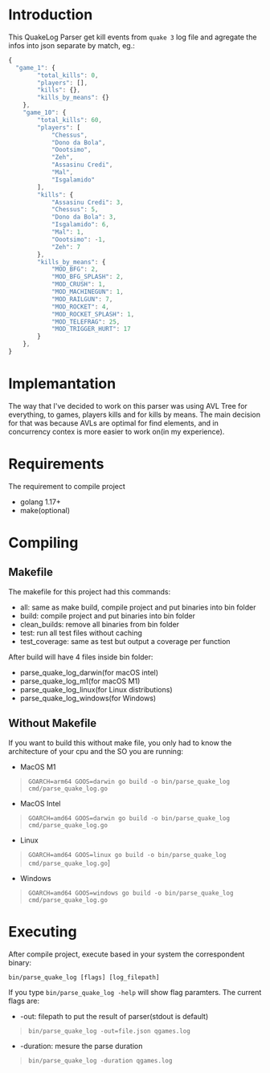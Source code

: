 # Introduction
This QuakeLog Parser get kill events from `quake 3` log file and agregate the infos into json separate by match, eg.:
```javascript
{
  "game_1": {
        "total_kills": 0,
        "players": [],
        "kills": {},
        "kills_by_means": {}
    },
    "game_10": {
        "total_kills": 60,
        "players": [
            "Chessus",
            "Dono da Bola",
            "Oootsimo",
            "Zeh",
            "Assasinu Credi",
            "Mal",
            "Isgalamido"
        ],
        "kills": {
            "Assasinu Credi": 3,
            "Chessus": 5,
            "Dono da Bola": 3,
            "Isgalamido": 6,
            "Mal": 1,
            "Oootsimo": -1,
            "Zeh": 7
        },
        "kills_by_means": {
            "MOD_BFG": 2,
            "MOD_BFG_SPLASH": 2,
            "MOD_CRUSH": 1,
            "MOD_MACHINEGUN": 1,
            "MOD_RAILGUN": 7,
            "MOD_ROCKET": 4,
            "MOD_ROCKET_SPLASH": 1,
            "MOD_TELEFRAG": 25,
            "MOD_TRIGGER_HURT": 17
        }
    },
}
```
# Implemantation

The way that I've decided to work on this parser was using AVL Tree for everything, to games, players kills and for kills by means. The main decision for that was because AVLs are optimal for find elements, and in concurrency contex is more easier to work on(in my experience).

# Requirements

The requirement to compile project

- golang 1.17+
- make(optional)

# Compiling

## Makefile

The makefile for this project had this commands:
- all: same as make build, compile project and put binaries into bin folder
- build: compile project and put binaries into bin folder  
- clean_builds: remove all binaries from bin folder 
- test: run all test files without caching
- test_coverage: same as test but output a coverage per function

After build will have 4 files inside bin folder:
- parse_quake_log_darwin(for macOS intel)
- parse_quake_log_m1(for macOS M1)
- parse_quake_log_linux(for Linux distributions)
- parse_quake_log_windows(for Windows)

## Without Makefile

If you want to build this without make file, you only had to know the architecture of your cpu and the SO you are running:

* MacOS M1

> `GOARCH=arm64 GOOS=darwin go build -o bin/parse_quake_log cmd/parse_quake_log.go`

* MacOS Intel

> `GOARCH=amd64 GOOS=darwin go build -o bin/parse_quake_log cmd/parse_quake_log.go`

* Linux
> `GOARCH=amd64 GOOS=linux go build -o bin/parse_quake_log cmd/parse_quake_log.go`]

* Windows
> `GOARCH=amd64 GOOS=windows go build -o bin/parse_quake_log cmd/parse_quake_log.go`

# Executing

After compile project, execute based in your system the correspondent binary:

```bin/parse_quake_log [flags] [log_filepath]```

If you type `bin/parse_quake_log -help` will show flag paramters. The current flags are:
- -out: filepath to put the result of parser(stdout is default)
> `bin/parse_quake_log -out=file.json qgames.log`
- -duration: mesure the parse duration
> `bin/parse_quake_log -duration qgames.log`
